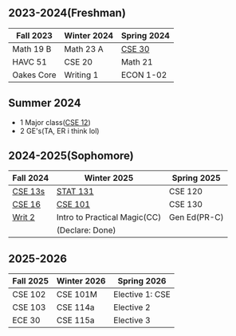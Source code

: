 
## 2023-2024(Freshman)

| Fall 2023  | Winter 2024 | Spring 2024                                                                                                                      |
| ---------- | ----------- | -------------------------------------------------------------------------------------------------------------------------------- |
| Math 19 B  | Math 23 A   | [CSE 30](https://catalog.ucsc.edu/en/current/general-catalog/courses/cse-computer-science-and-engineering/lower-division/cse-30) |
| HAVC 51    | CSE 20      | Math 21                                                                                                                          |
| Oakes Core | Writing 1   | ECON 1-02                                                                                                                        |

## Summer 2024

-  1 Major class([CSE 12](https://catalog.ucsc.edu/en/current/general-catalog/courses/cse-computer-science-and-engineering/lower-division/cse-12))
-  2 GE's(TA, ER i think lol)
## 2024-2025(Sophomore)

| Fall 2024                                                                                                                           | Winter 2025                                                                                                                          | Spring 2025  |
| ----------------------------------------------------------------------------------------------------------------------------------- | ------------------------------------------------------------------------------------------------------------------------------------ | ------------ |
| [CSE 13s](https://catalog.ucsc.edu/en/current/general-catalog/courses/cse-computer-science-and-engineering/lower-division/cse-13s/) | [STAT 131](https://catalog.ucsc.edu/en/current/general-catalog/courses/cse-computer-science-and-engineering/upper-division/stat-131) | CSE 120      |
| [CSE 16](https://catalog.ucsc.edu/en/current/general-catalog/courses/cse-computer-science-and-engineering/lower-division/cse-16)    | [CSE 101](https://catalog.ucsc.edu/en/2022-2023/general-catalog/courses/stat-statistics/upper-division/stat-131/)                    | CSE 130      |
| [Writ 2](https://writing.ucsc.edu/undergraduate/writing-requirements-placement/writing-2-course-descriptions/)                      | Intro to Practical Magic(CC)                                                                                                         | Gen Ed(PR-C) |
|                                                                                                                                     | (Declare: Done)                                                                                                                      |              |


## 2025-2026

| Fall 2025 | Winter 2026 | Spring 2026     |
| --------- | ----------- | --------------- |
| CSE 102   | CSE 101M    | Elective 1: CSE |
| CSE 103   | CSE 114a    | Elective 2      |
| ECE 30    | CSE 115a    | Elective 3      |
